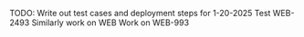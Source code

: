 TODO:
Write out test cases and deployment steps for 1-20-2025
Test WEB-2493
	Similarly work on WEB
Work on WEB-993
